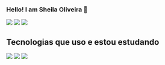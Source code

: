 ### Hello! I am Sheila Oliveira 👋


  <a href = "mailto:sheilaoliveira2217@gmail.com"><img src="https://img.shields.io/badge/-Gmail-%23333?style=for-the-badge&logo=gmail&logoColor=white" target="_blank"></a>
 <a href="https://instagram.com/sheilla_olliveira" target="_blank"><img src="https://img.shields.io/badge/-Instagram-%23E4405F?style=for-the-badge&logo=instagram&logoColor=white" target="_blank"></a>
 <a href="https://www.linkedin.com/in/sheila-oliveira-97a001231" target="_blank"><img src="https://img.shields.io/badge/-LinkedIn-%230077B5?style=for-the-badge&logo=linkedin&logoColor=white" target="_blank"></a> 




## Tecnologias que uso e estou estudando

<div style="display: inline_block" br/> 
  <img aling="center"  src=https://img.shields.io/badge/HTML5-E34F26?style=for-the-badge&logo=html5&logoColor=white>
   <img aling="center"  src=https://img.shields.io/badge/CSS3-1572B6?style=for-the-badge&logo=css3&logoColor=white>
    <img aling="center"  src=https://img.shields.io/badge/JavaScript-F7DF1E?style=for-the-badge&logo=javascript&logoColor=black>

</div>
